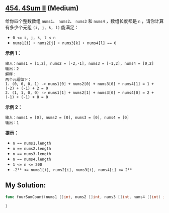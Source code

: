## [454. 4Sum II](https://leetcode.cn/problems/4sum-ii) (Medium)

给你四个整数数组 `nums1`、 `nums2`、 `nums3` 和 `nums4` ，数组长度都是 `n` ，请你计算有多少个元组 `(i, j, k, l)` 能满足：

- `0 <= i, j, k, l < n`
- `nums1[i] + nums2[j] + nums3[k] + nums4[l] == 0`

**示例 1：**

```
输入：nums1 = [1,2], nums2 = [-2,-1], nums3 = [-1,2], nums4 = [0,2]
输出：2
解释：
两个元组如下：
1. (0, 0, 0, 1) -> nums1[0] + nums2[0] + nums3[0] + nums4[1] = 1 + (-2) + (-1) + 2 = 0
2. (1, 1, 0, 0) -> nums1[1] + nums2[1] + nums3[0] + nums4[0] = 2 + (-1) + (-1) + 0 = 0

```

**示例 2：**

```
输入：nums1 = [0], nums2 = [0], nums3 = [0], nums4 = [0]
输出：1

```

**提示：**

- `n == nums1.length`
- `n == nums2.length`
- `n == nums3.length`
- `n == nums4.length`
- `1 <= n <= 200`
- `-2²⁸ <= nums1[i], nums2[i], nums3[i], nums4[i] <= 2²⁸`

## My Solution:

```go
func fourSumCount(nums1 []int, nums2 []int, nums3 []int, nums4 []int) int {

}
```
